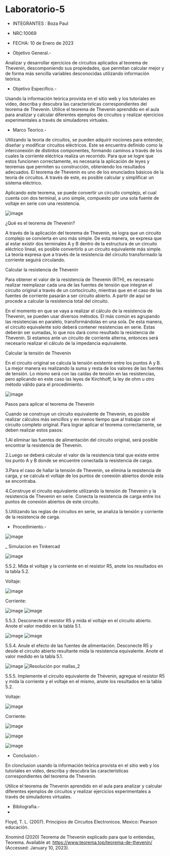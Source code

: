 # Laboratorio-5
- INTEGRANTES : Boza Paul

- NRC:10069

- FECHA: 10 de Enero de 2023
 
- Objetivo General.-

Analizar y desarrollar ejercicios de circuitos aplicados al teorema de Thevenin, descomponiendo sus propiedades, que permitan calcular mejor y de forma más sencilla variables desconocidas utilizando información teórica.

- Objetivo Especifico.-

Usando la información teórica provista en el sitio web y los tutoriales en video, describa y descubra las características correspondientes del teorema de Thevenin. Utilice el teorema de Thevenin aprendido en el aula para analizar y calcular diferentes ejemplos de circuitos y realizar ejercicios experimentales a través de simuladores virtuales.

- Marco Teorico.-

Utilizando la teoría de circuitos, se pueden adquirir nociones para entender, diseñar y modificar circuitos eléctricos. Este se encuentra definido como la interconexión de distintos componentes, formando caminos a través de los cuales la corriente eléctrica realiza un recorrido. Para que se logre que estos funcionen correctamente, es necesaria la aplicación de leyes y teoremas que permiten su construcción, obteniendo los resultados adecuados. El teorema de Thevenin es uno de los enunciados básicos de la teoría de circuitos. A través de este, es posible calcular y simplificar un sistema eléctrico.

Aplicando este teorema, se puede convertir un circuito complejo, el cual cuenta con dos terminal, a uno simple, compuesto por una sola fuente de voltaje en serie con una resistencia.

![image](https://user-images.githubusercontent.com/116833964/211582690-679aef20-db8d-45c7-a201-326b0850114a.png)

¿Qué es el teorema de Thevenin?

A través de la aplicación del teorema de Thevenin, se logra que un circuito complejo se convierta en uno más simple. De esta manera, se expresa que al estar existir dos terminales A y B dentro de la estructura de un circuito eléctrico lineal, es posible convertirlo a un circuito equivalente más simple. La teoría expresa que a través de la resistencia del circuito transformado la corriente seguirá circulando.

Calcular la resistencia de Thevenin

Para obtener el valor de la resistencia de Thevenin (RTH), es necesario realizar reemplazar cada una de las fuentes de tensión que integran el circuito original a través de un cortocircuito, mientras que en el caso de las fuentes de corriente pasarán a ser circuito abierto. A partir de aquí se procede a calcular la resistencia total del circuito.

En el momento en que se vaya a realizar el cálculo de la resistencia de Thevenin, se pueden usar diversos métodos. El más común es agrupando las resistencias en paralelo, transformándolas en una sola. De esta manera, el circuito equivalente solo deberá contener resistencias en serie. Estas deberán ser sumadas, lo que nos dará como resultado la resistencia de Thevenin. Si estamos ante un circuito de corriente alterna, entonces será necesario realizar el cálculo de la impedancia equivalente.

Calcular la tensión de Thevenin

En el circuito original se calcula la tensión existente entre los puntos A y B. La mejor manera es realizando la suma y resta de los valores de las fuentes de tensión. Lo mismo será con las caídas de tensión en las resistencias, pero aplicando en este caso las leyes de Kirchhoff, la ley de ohm u otro método válido para el procedimiento.

![image](https://user-images.githubusercontent.com/116833964/211583512-8723c724-7793-4dee-91cb-7a4d026ae97e.png)

Pasos para aplicar el teorema de Thevenin

Cuando se construye un circuito equivalente de Thevenin, es posible realizar cálculos más sencillos y en menos tiempo que al trabajar con el circuito completo original. Para lograr aplicar el teorema correctamente, se deben realizar estos pasos:

1.Al eliminar las fuentes de alimentación del circuito original, será posible encontrar la resistencia de Thevenin. 

2.Luego se deberá calcular el valor de la resistencia total que existe entre los punto A y B donde se encuentre conectada la resistencia de carga.

3.Para el caso de hallar la tensión de Thevenin, se elimina la resistencia de carga, y se calcula el voltaje de los puntos de conexión abiertos donde esta se encontraba.

4.Construye el circuito equivalente utilizando la tensión de Thevenin y la resistencia de Thevenin en serie. Conecta la resistencia de carga entre los puntos de conexión abiertos de este circuito.

5.Utilizando las reglas de circuitos en serie, se analiza la tensión y corriente de la resistencia de carga.

- Procedimiento.-

![image](https://user-images.githubusercontent.com/116833964/211584016-7afca536-f671-4dd5-a69f-6839fa4ed408.png)

_ Simulacion en Tinkercad

![image](https://user-images.githubusercontent.com/116833964/211587851-c490320d-2390-46c6-bb0c-3ad9ec49d1e8.png)

5.5.2. Mida el voltaje y la corriente en el resistor R5, anote los resultados en la tabla 5.2.

Voltaje:

![image](https://user-images.githubusercontent.com/116833964/211588826-e516c0bd-360a-4f90-a372-f4a26a0666eb.png)

Corriente:

![image](https://user-images.githubusercontent.com/116833964/211589433-8a7eff24-486c-4b76-825a-5f30e95d2732.png)
![image](https://user-images.githubusercontent.com/116833964/211617740-91a8d0d9-d087-4340-a6ac-46248f3016f1.png)

5.5.3. Desconecte el resistor R5 y mida el voltaje en el circuito abierto. Anote el valor
medido en la tabla 5.1.

![image](https://user-images.githubusercontent.com/116833964/211591623-2cd5c16f-52cc-4726-9f28-25485dfe8ac7.png)
![image](https://user-images.githubusercontent.com/116833964/211619610-9b987680-e585-4b3c-b65a-d5d5c5a088d5.png)


5.5.4. Anule el efecto de las fuentes de alimentación. Desconecte R5 y desde el circuito
abierto resultante mida la resistencia equivalente. Anote el valor medido en la tabla 5.1.

![image](https://user-images.githubusercontent.com/116833964/211592068-bfe16c55-88a3-4769-b0d9-11913ea4bcf2.png)
![Resolución por mallas_2](https://user-images.githubusercontent.com/116833964/211640514-94381ce6-750c-4227-8b1a-56303850615c.jpg)

5.5.5. Implemente el circuito equivalente de Thévenin, agregue el resistor R5 y mida la
corriente y el voltaje en el mismo, anote los resultados en la tabla 5.2.

Voltaje:

![image](https://user-images.githubusercontent.com/116833964/211594073-b299760d-4ea8-4ee6-8adc-6f0188594dc7.png)

Corriente:

![image](https://user-images.githubusercontent.com/116833964/211594395-44ba2430-d1ca-4b1f-acbd-ba2e9c321f77.png)

![image](https://user-images.githubusercontent.com/116833964/211640226-100675b0-ddcd-4e2b-a408-4db99493add6.png)

![image](https://user-images.githubusercontent.com/116833964/211640130-712067de-d76a-4190-83d0-fbfd5baeda7e.png)

- Conclusion.-

En clonclusion usando la información teórica provista en el sitio web y los tutoriales en video, describa y descubra las características correspondientes del teorema de Thevenin.

Utilice el teorema de Thevenin aprendido en el aula para analizar y calcular diferentes ejemplos de circuitos y realizar ejercicios experimentales a través de simuladores virtuales.

- Bibliografia.-
- 
Floyd, T. L. (2007). Principios de Circuitos Electronicos. Mexico: Pearson educación.

Xnomind (2020) Teorema de Thevenin explicado para que lo entiendas, Teorema. Available at: https://www.teorema.top/teorema-de-thevenin/ (Accessed: January 10, 2023). 
